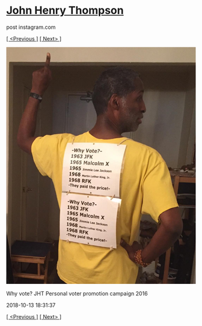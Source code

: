 # [John Henry Thompson](../README.md)
post instagram.com

[[ <Previous ]](2018-10-17-2.md) [[ Next> ]](2018-10-13-2.md)

[![](../media/2018-10-13/Why-vote-JHT-Personal-voter-promotion-campaign-2016.jpg)](../README.md)

Why vote? JHT Personal voter promotion campaign 2016

2018-10-13 18:31:37

[[ <Previous ]](2018-10-17-2.md) [[ Next> ]](2018-10-13-2.md)